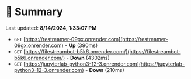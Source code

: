 # 📖 Summary
Last updated: **8/14/2024, 1:33:07 PM**

- `GET` [https://restreamer-09gx.onrender.com](https://restreamer-09gx.onrender.com) - **Up** (390ms)
- `GET` [https://filestreambot-b5k6.onrender.com/](https://filestreambot-b5k6.onrender.com/) - **Down** (4302ms)
- `GET` [https://jupyterlab-python3-12-3.onrender.com](https://jupyterlab-python3-12-3.onrender.com) - **Down** (210ms)
